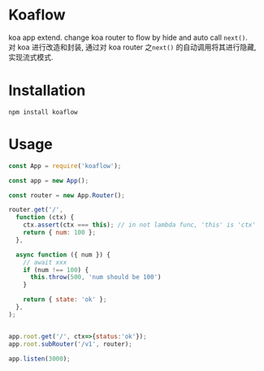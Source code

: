 # Koaflow

koa app extend. change koa router to flow by hide and auto call `next()`.   
对 koa 进行改造和封装, 通过对 koa router 之`next()` 的自动调用将其进行隐藏, 实现流式模式.

# Installation
`npm install koaflow`

# Usage
```javascript
const App = require('koaflow');

const app = new App();

const router = new App.Router();

router.get('/',
  function (ctx) {
    ctx.assert(ctx === this); // in not lambda func, 'this' is 'ctx'
    return { num: 100 };
  },

  async function ({ num }) {
    // await xxx
    if (num !== 100) {
      this.throw(500, 'num should be 100')
    }

    return { state: 'ok' };
  },
);


app.root.get('/', ctx=>{status:'ok'});
app.root.subRouter('/v1', router);

app.listen(3000);
```
